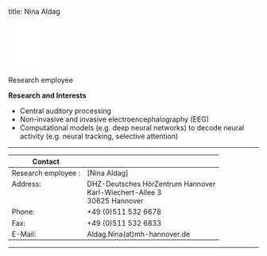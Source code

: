 title: Nina Aldag 


![Nina Aldag](blank.jpg)


Research employee	


**Research and Interests**

* Central auditory processing
* Non-invasive and invasive electroencephalography (EEG)
* Computational models (e.g. deep neural networks) to decode neural activity (e.g. neural tracking, selective attention)

---

| Contact                 |                            |
| ------------------------|--------------------------- |
| Research employee	:<br>          | [Nina Aldag] |
| Address: <br><br><br>   | DHZ-Deutsches HörZentrum Hannover<br> Karl-Wiechert-Allee 3 <br> 30625 Hannover |
| Phone:                  | +49 (0)511 532 6678 |
| Fax:                    | +49 (0)511 532 6833 |
| E-Mail:                 |Aldag.Nina(at)mh-hannover.de|

---
    
